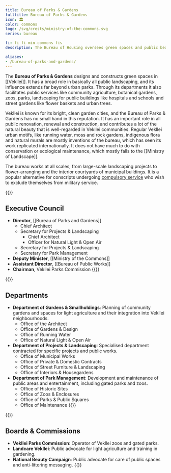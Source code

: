```yaml
---
title: Bureau of Parks & Gardens
fulltitle: Bureau of Parks & Gardens
icon: 🏛️
color: commons
logo: /svg/crests/ministry-of-the-commons.svg
series: bureau

fi: fi fi-min-commons fis
description: The Bureau of Housing oversees green spaces and public beauty for the Ministry of the Commons.

aliases:
- /bureau-of-parks-and-gardens/
---
```

The <span class="fi fi-min-commons fis"></span> **Bureau of Parks & Gardens** designs and constructs green spaces in [[Vekllei]]. It has a broad role in basically all public landscaping, and its influence extends far beyond urban parks. Through its departments it also facilitates public services like community agriculture, botanical gardens, zoos, parks, landscaping for public buildings like hospitals and schools and street gardens like flower baskets and urban trees.

Vekllei is known for its bright, clean garden cities, and the Bureau of Parks & Gardens has no small hand in this reputation. It has an important role in all public renovation, renewal and construction, and contributes a lot of the natural beauty that is well-regarded in Vekllei communities. Regular Vekllei urban motifs, like running water, moss and rock gardens, indigenous flora and natural murals are mostly inventions of the bureau, which has seen its work replicated internationally. It does not have much to do with conservation or ecological maintenance, which mostly falls to the [[Ministry of Landscape]].

The bureau works at all scales, from large-scale landscaping projects to flower-arranging and the interior courtyards of municipal buildings. It is a popular alternative for conscripts undergoing [compulsory service](/corsosva/) who wish to exclude themselves from military service.

{{<note panel>}}
## Executive Council

* **Director**, [[Bureau of Parks and Gardens]]
    * Chief Architect
    * Secretary for Projects & Landscaping
        * Chief Architect
        * Officer for Natural Light & Open Air
    * Secretary for Projects & Landscaping
    * Secretary for Park Management
* **Deputy Minister**, [[Ministry of the Commons]]
* **Assistant Director**, [[Bureau of Public Works]]
* **Chairman**, Vekllei Parks Commission
{{</note>}}

{{<note panel>}}
## Departments
* **Department of Gardens & Smallholdings**: Planning of community gardens and spaces for light agriculture and their integration into Vekllei neighbourhoods.
    * Office of the Architect
    * Office of Gardens & Design
    * Office of Running Water
    * Office of Natural Light & Open Air
* **Department of Projects & Landscaping**: Specialised department contracted for specific projects and public works.
    * Office of Municipal Works
    * Office of Private & Domestic Contracts
    * Office of Street Furniture & Landscaping
    * Office of Interiors & Housegardens
* **Department of Park Management**: Development and maintenance of public areas and entertainment, including gated parks and zoos.
    * Office of Historic Sites
    * Office of Zoos & Enclosures
    * Office of Parks & Public Squares
    * Office of Maintenance
{{</note>}}

{{<note panel>}}
## Boards & Commissions

* **Vekllei Parks Commission**: Operator of Vekllei zoos and gated parks.
* **Landcare Vekllei**: Public advocate for light agriculture and training in gardening.
* **National Beauty Campaign**: Public advocate for care of public spaces and anti-littering messaging.
{{</note>}}